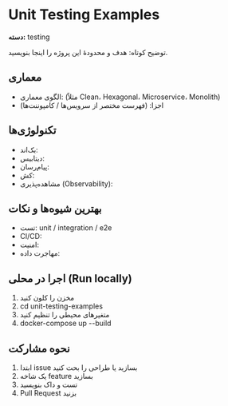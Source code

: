 # Unit Testing Examples

**دسته:** testing

توضیح کوتاه:
هدف و محدودهٔ این پروژه را اینجا بنویسید.

## معماری
- الگوی معماری: (مثلاً Clean، Hexagonal، Microservice، Monolith)
- اجزا: (فهرست مختصر از سرویس‌ها / کامپوننت‌ها)

## تکنولوژی‌ها
- بک‌اند:
- دیتابیس:
- پیام‌رسان:
- کش:
- مشاهده‌پذیری (Observability):

## بهترین شیوه‌ها و نکات
- تست: unit / integration / e2e
- CI/CD:
- امنیت:
- مهاجرت داده:

## اجرا در محلی (Run locally)
1. مخزن را کلون کنید
2. cd unit-testing-examples
3. متغیر‌های محیطی را تنظیم کنید
4. docker-compose up --build

## نحوه مشارکت
1. ابتدا issue بسازید یا طراحی را بحث کنید
2. یک شاخه feature بسازید
3. تست و داک بنویسید
4. Pull Request بزنید
